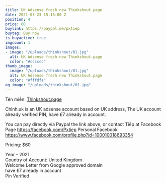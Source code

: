 ```yaml
---
title: UK Adsense fresh new Thinkshout.page
date: 2021-03-23 15:16:00 Z
position: 4
price: 60
buylink: https://paypal.me/pxtiep
buytag: Buy now
is_buyactive: true
imgcount: 1
images:
- image: "/uploads/thinkshout/01.jpg"
  alt: UK Adsense fresh new Thinkshout.page
  color: "#cccccc"
thumb_image:
  image: "/uploads/thinkshout/01.jpg"
  alt: UK Adsense fresh new Thinkshout.page
  color: "#fffdfa"
og_image: "/uploads/thinkshout/01.jpg"
---
```


Tên miền: [Thinkshout.page](https://Thinkshout.page)

Chinh.uk is an UK adsense account based on UK address, The UK account already verified PIN, have £7 already in account.

You can pay directly via Paypal the link above, or contact Tiếp at
Facebook Page https://facebook.com/Pxtiep
Personal Facebook https://www.facebook.com/profile.php?id=100010018693354

Pricing: $60

Year – 2021 <br>
Country of Account: United Kingdom <br>
Welcome Letter from Google approved domain<br> 
have £7 already in account<br> 
Pin Verified